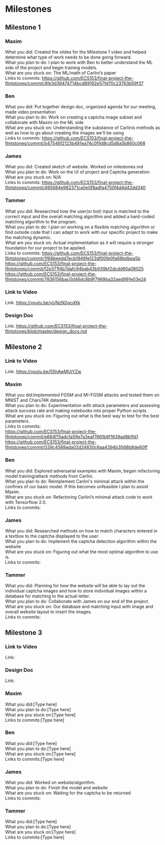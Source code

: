 # Milestones

## Milestone 1

### Maxim
What you did: Created the slides for the Milestone 1 video and helped determine what type of work needs to be done going forward.\
What you plan to do: I plan to work with Ben to better understand the ML side of the project and begin training models.\
What are you stuck on: The ML/math of Carlini’s paper\
Links to commits: https://github.com/ECS153/final-project-the-flintstones/commit/4fe3d39474714bcd89192e57fd70c23763b59f37

### Ben
What you did: Put together design doc, organized agenda for our meeting, made video presentation\
What you plan to do: Work on creating a captcha image subset and collaborate with Maxim on the ML side\
What are you stuck on: Understanding the substance of Carlinis methods as well as how to go about creating the images we'll be using\
Links to commits: https://github.com/ECS153/final-project-the-flintstones/commit/b47546f2123b481ea74c0f9d8cd5d6a5b860c068

### James
What you did: Created sketch of website. Worked on milestones.md\
What you plan to do: Work on the UI of project and Captcha generation\
What are you stuck on: N/A\
Links to commits: https://github.com/ECS153/final-project-the-flintstones/commit/495684e982371ca0e0f8adfa4750f4d4d42dd340

### Tammer
What you did: Researched how the user(or bot) input is matched to the correct input and the overall matching algorithm and added a hard-coded matching algorithm to the program.\
What you plan to do: I plan on working on a flexible matching algorithm or find outside code that I can adapt to work with our specific project to make the matching dynamic.\
What are you stuck on: Actual implementation as it will require a stronger foundation for our project to be applied.\
Links to commits: https://github.com/ECS153/final-project-the-flintstones/commit/1f68beedd7ecb1949fe123df00fe0fa69bdbea5b \
https://github.com/ECS153/final-project-the-flintstones/commit/f2e371f4b7dafc94bab43b939bf2dcdd90a08025 \
https://github.com/ECS153/final-project-the-flintstones/commit/7836156bac0d46dc8b9f7969ba32aed991e03e24 

### Link to Video
Link: https://youtu.be/yUNzN2gcdXk

### Design Doc
Link: https://github.com/ECS153/final-project-the-flintstones/blob/master/design_docs.md

## Milestone 2
### Link to Video  
Link: https://youtu.be/55hAwMUjYZw

### Maxim
What you did:Implemented FGSM and MI-FGSM attacks and tested them on MNIST and Chars74K datasets.\
What you plan to do: Experimentation with attack parameters and assessing attack success rate and making notebooks into proper Python scripts\
What are you stuck on: Figuring out what is the best way to test for the best parameters.\
Links to commits:\
https://github.com/ECS153/final-project-the-flintstones/commit/e664f15adcfa59e7a3eaf7661b9f1639ad8b1fd1
https://github.com/ECS153/final-project-the-flintstones/commit/039c4589ada02d24830c6aa4394b3568b8de60ff

### Ben
What you did: Explored adversarial examples with Maxim, began refactoring model training/attack methods from Carlini.\
What you plan to do: Reimplement Carlini's minimal attack within the confines of our basic model. If this becomes unfeasible I plan to assist Maxim. \
What are you stuck on: Refactoring Carlini’s minimal attack code to work with Tensorflow 2.0.\
Links to commits:

### James
What you did: Researched methods on how to match characters entered in a textbox to the captcha displayed to the user.\
What you plan to do: Implement the captcha detection algorithm within the website\
What are you stuck on: Figuring out what the most optimal algorithm to use is.\
Links to commits:

### Tammer
What you did: Planning for how the website will be able to lay out the individual captcha images and how to store individual images within a database for matching to the actual letter.\
What you plan to do: Collaborate with James on our end of the project.\
What are you stuck on: Our database and matching input with image and overall website layout to insert the images.\
Links to commits:

## Milestone 3

### Link to Video
Link: 

### Design Doc
Link: 

### Maxim
What you did:[Type here]\
What you plan to do:[Type here]\
What are you stuck on:[Type here]\
Links to commits:[Type here]

### Ben
What you did:[Type here]\
What you plan to do:[Type here]\
What are you stuck on:[Type here]\
Links to commits:[Type here]

### James
What you did: Worked on website/algorithm. \
What you plan to do: Finish the model and website\
What are you stuck on: Waiting for the captcha to be returned\
Links to commits:

### Tammer
What you did:[Type here]\
What you plan to do:[Type here]\
What are you stuck on:[Type here]\
Links to commits:[Type here]
